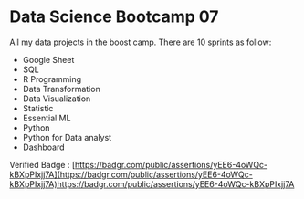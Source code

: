 # Data Science Bootcamp 07

All my data projects in the boost camp. There are 10 sprints as follow:

- Google Sheet
- SQL
- R Programming
- Data Transformation
- Data Visualization
- Statistic
- Essential ML
- Python
- Python for Data analyst
- Dashboard

Verified Badge : [https://badgr.com/public/assertions/yEE6-4oWQc-kBXpPIxjj7A](https://badgr.com/public/assertions/yEE6-4oWQc-kBXpPIxjj7A)https://badgr.com/public/assertions/yEE6-4oWQc-kBXpPIxjj7A


  
